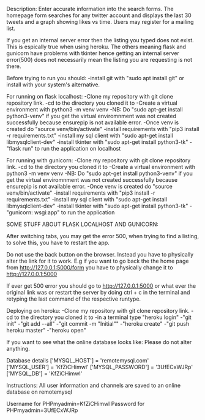 Description:
Enter accurate information into the search forms. The homepage form searches for any twitter account and displays the last 30 tweets and a graph showing likes vs time.
Users may register for a mailing list.

If you get an internal server error then the listing you typed does not exist. This is espically true when using heroku. 
The others meaning flask and gunicorn have problems with tkinter hence getting an internal server error(500) does not necessarily mean the listing you are requesting is not there.

Before trying to run you should:
-install git with "sudo apt install git" or install with your system's alternative.


For running on flask localhost:
-Clone my repository with git clone repository link.
-cd to the directory you cloned it to
-Create a virtual environment with python3 -m venv venv
-NB: Do "sudo apt-get install python3-venv" if you get the virtual enviromnment was not created successfully because ensurepip is not available error.
-Once venv is created do "source venv/bin/activate"
-install requirements with "pip3 install -r requirements.txt"
-install my sql client with "sudo apt-get install libmysqlclient-dev"
-install tkinter with "sudo apt-get install python3-tk"
-"flask run" to run the application on localhost

For running with gunicorn:
-Clone my repository with git clone repository link.
-cd to the directory you cloned it to
-Create a virtual environment with python3 -m venv venv
-NB: Do "sudo apt-get install python3-venv" if you get the virtual enviromnment was not created successfully because ensurepip is not available error.
-Once venv is created do "source venv/bin/activate"
-install requirements with "pip3 install -r requirements.txt"
-install my sql client with "sudo apt-get install libmysqlclient-dev"
-install tkinter with "sudo apt-get install python3-tk"
-"gunicorn: wsgi:app" to run the application

SOME STUFF ABOUT FLASK LOCALHOST AND GUNICORN:

After switching tabs, you may get the error 500, when trying to find a listing, to solve this, you have to restart the app.

Do not use the back button on the browser. Instead you have to physically alter the link for it to work. E.g if you want to go back the the home page from http://127.0.0.1:5000/form you have to physically change it to http://127.0.0.1:5000 

If ever get 500 error you should go to http://127.0.0.1:5000 or what ever the original link was or restart the server by doing ctrl + c in the terminal and retyping the last command of the respective runtype.

Deploying on heroku:
-Clone my repository with git clone repository link.
-cd to the directory you cloned it to
-in a terminal type "heroku login"
-"git init"
-"git add --all"
-"git commit -m "Initial""
-"heroku create"
-"git push heroku master"
-"heroku open"

If you want to see what the online database looks like:
Please do not alter anything.

Database details
['MYSQL_HOST'] = 'remotemysql.com'             
['MYSQL_USER'] = 'KfZiCHimwl'
['MYSQL_PASSWORD'] = '3UfECxWJRp'
['MYSQL_DB'] = 'KfZiCHimwl'

Instructions:
All user information and channels are saved to an online database on remotemysql

Username for PHPmyadmin=KfZiCHimwl
Password for PHPmyadmin=3UfECxWJRp
